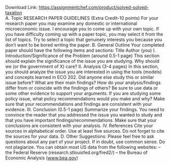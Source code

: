 Download Link: https://assignmentchef.com/product/solved-solved-taxation
<br>
A. Topic RESEARCH PAPER GUIDELINES (Extra Credit-10 points) For your research paper you may examine any domestic or international microeconomic issue. I encourage you to come up with your own topic. If you have difficulty coming up with a paper topic, you may select it from the list of topics. Try to select a topic that genuinely interests you because you don’t want to be bored writing the paper. B. General Outline Your completed paper should have the following items and sections: Title Author (you) I. Introduction/Significance of the Problem (around 0.5-1 page) This section should explain the significance of the issue you are studying. Why should we (or the government of X) care? II. Analysis (3-4 pages) In this section, you should analyze the issue you are interested in using the tools (models) and concepts learned in ECO 202. Did anyone else study this or similar issue before? What are their main findings? How do your analysis/findings differ from or coincide with the findings of others? Be sure to use data or some other evidence to support your arguments. If you are studying some policy issue, what policy recommendations would you make and why? Make sure that your recommendations and findings are consistent with your evidence. III. Conclusion (0.5-1 page) Summarize your findings. You need to convince the reader that you addressed the issue you wanted to study and that you have important findings/recommendations. Make sure that your conclusions are consistent with your analysis. IV. References Cite your sources in alphabetical order. Use at least five sources. Do not forget to cite the sources for your data. D. Other Suggestions: Please feel free to ask questions about any part of your project. If in doubt, use common sense. Do not plagiarize. You can obtain most US data from the following websites: – the Federal Reserve (research.stlouisfed.org/fred2/) – the Bureau of Economic Analysis (www.bea.gov)